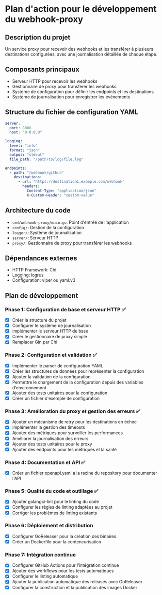 # Plan d'action pour le développement du webhook-proxy

## Description du projet
Un service proxy pour recevoir des webhooks et les transférer à plusieurs destinations configurées, avec une journalisation détaillée de chaque étape.

## Composants principaux
- Serveur HTTP pour recevoir les webhooks
- Gestionnaire de proxy pour transférer les webhooks
- Système de configuration pour définir les endpoints et les destinations
- Système de journalisation pour enregistrer les événements

## Structure du fichier de configuration YAML
```yaml
server:
  port: 8080
  host: "0.0.0.0"

logging:
  level: "info"
  format: "json"
  output: "stdout"
  file_path: "/path/to/log/file.log"

endpoints:
  - path: "/webhook/github"
    destinations:
      - url: "https://destination1.example.com/webhook"
        headers:
          Content-Type: "application/json"
          X-Custom-Header: "custom-value"
```

## Architecture du code
- `cmd/webhook-proxy/main.go`: Point d'entrée de l'application
- `config/`: Gestion de la configuration
- `logger/`: Système de journalisation
- `server/`: Serveur HTTP
- `proxy/`: Gestionnaire de proxy pour transférer les webhooks

## Dépendances externes
- HTTP Framework: Chi
- Logging: logrus
- Configuration: viper ou yaml.v3

## Plan de développement

### Phase 1: Configuration de base et serveur HTTP ✅
- [x] Créer la structure du projet
- [x] Configurer le système de journalisation
- [x] Implémenter le serveur HTTP de base
- [x] Créer le gestionnaire de proxy simple
- [x] Remplacer Gin par Chi

### Phase 2: Configuration et validation ✅
- [x] Implémenter le parser de configuration YAML
- [x] Créer les structures de données pour représenter la configuration
- [x] Ajouter la validation de la configuration
- [x] Permettre le chargement de la configuration depuis des variables d'environnement
- [x] Ajouter des tests unitaires pour la configuration
- [x] Créer un fichier d'exemple de configuration

### Phase 3: Amélioration du proxy et gestion des erreurs ✅
- [x] Ajouter un mécanisme de retry pour les destinations en échec
- [x] Implémenter la gestion des timeouts
- [x] Ajouter des métriques pour surveiller les performances
- [x] Améliorer la journalisation des erreurs
- [x] Ajouter des tests unitaires pour le proxy
- [x] Ajouter des endpoints pour les métriques et la santé

### Phase 4: Documentation et API ✅
- [x] Créer un fichier openapi.yaml a la racine du repository pour documenter l'API

### Phase 5: Qualité du code et outillage ✅
- [x] Ajouter golangci-lint pour le linting du code
- [x] Configurer les règles de linting adaptées au projet
- [x] Corriger les problèmes de linting existants

### Phase 6: Déploiement et distribution
- [x] Configurer GoReleaser pour la création des binaires
- [x] Créer un Dockerfile pour la conteneurisation

### Phase 7: Intégration continue
- [x] Configurer GitHub Actions pour l'intégration continue
- [x] Ajouter des workflows pour les tests automatiques
- [x] Configurer le linting automatique
- [x] Ajouter la publication automatique des releases avec GoReleaser
- [x] Configurer la construction et la publication des images Docker